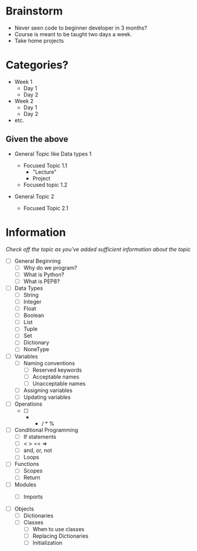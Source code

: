 # Brainstorm
- Never seen code to beginner developer in 3 months?
- Course is meant to be taught two days a week.
- Take home projects

# Categories?
- Week 1
  - Day 1
  - Day 2
- Week 2
  - Day 1
  - Day 2
- etc.

## Given the above

- General Topic like Data types 1
  - Focused Topic 1.1
    - "Lecture"
    - Project
  - Focused topic 1.2

- General Topic 2
  - Focused Topic 2.1


# Information
*Check off the topic as you've added sufficient information about the topic*

- [ ] General Beginning
  - [ ] Why do we program?
  - [ ] What is Python?
  - [ ] What is PEP8?

- [ ] Data Types
  - [ ] String
  - [ ] Integer
  - [ ] Float
  - [ ] Boolean
  - [ ] List
  - [ ] Tuple
  - [ ] Set
  - [ ] Dictionary
  - [ ] NoneType

- [ ] Variables
    - [ ] Naming conventions
      - [ ] Reserved keywords
      - [ ] Acceptable names
      - [ ] Unacceptable names
    - [ ] Assigning variables
    - [ ] Updating variables

- [ ] Operations
  - [ ] + - / * %

- [ ] Conditional Programming
  - [ ] If statements
  - [ ] < > =< =>
  - [ ] and, or, not
  - [ ] Loops

- [ ] Functions
  - [ ] Scopes
  - [ ] Return

- [ ] Modules
  - [ ] Imports


- [ ] Objects
  - [ ] Dictionaries
  - [ ] Classes
    - [ ] When to use classes
    - [ ] Replacing Dictionaries
    - [ ] Initialization